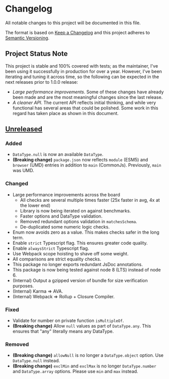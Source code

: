 # Changelog

All notable changes to this project will be documented in this file.

The format is based on [Keep a Changelog](http://keepachangelog.com/en/1.0.0/)
and this project adheres to [Semantic Versioning](http://semver.org/spec/v2.0.0.html).

## Project Status Note

This project is stable and 100% covered with tests; as the maintainer, I've been using it successfully in production for over a year. However, I've been iterating and tuning it across time, so the following can be expected in the next releases prior to 1.0.0 release:

* _Large performance improvements_. Some of these changes have already been made and are the most meaningful changes since the last release.
* _A cleaner API_. The current API reflects initial thinking, and while very functional has several areas that could be polished. Some work in this regard has taken place as shown in this document.

<a name="Unreleased"></a>

## [Unreleased]

### Added

* `DataType.null` is now an available `DataType`.
* **(Breaking change)** `package.json` now reflects `module` (ESM5) and `browser` (UMD) entries in addition to `main` (CommonJs). Previously, `main` was UMD.

### Changed

* Large performance improvements across the board
  * All checks are several multiple times faster (25x faster in avg, 4x at the lower end)
  * Library is now being iterated on against benchmarks.
  * Faster options and DataType validation.
  * Removed redundant options validation in `matchesSchema`.
  * De-duplicated some numeric logic checks.
* Enum now avoids zero as a value. This makes checks safer in the long term.
* Enable `strict` Typescript flag. This ensures greater code quality.
* Enable `alwaysStrict` Typescript flag.
* Use Webpack scope hoisting to shave off some weight.
* All comparisons are strict equality checks.
* This package no longer exports redundant JsDoc annotations.
* This package is now being tested against node 8 (LTS) instead of node 6.
* (Internal) Output a gzipped version of bundle for size verification purposes.
* (Internal) Karma => AVA.
* (Internal) Webpack => Rollup + Closure Compiler.

### Fixed

* Validate for number on private function `isMultipleOf`.
* **(Breaking change)** Allow `null` values as part of `DataType.any`. This ensures that "any" literally means any DataType.

### Removed

* **(Breaking change)** `allowNull` is no longer a `DataType.object` option. Use `DataType.null` instead.
* **(Breaking change)** `exclMin` and `exclMax` is no longer `DataType.number` and `DataType.array` options. Please use `min` and `max` instead.

[unreleased]: https://github.com/emilio-martinez/is-datatype/compare/v0.3.1...HEAD
